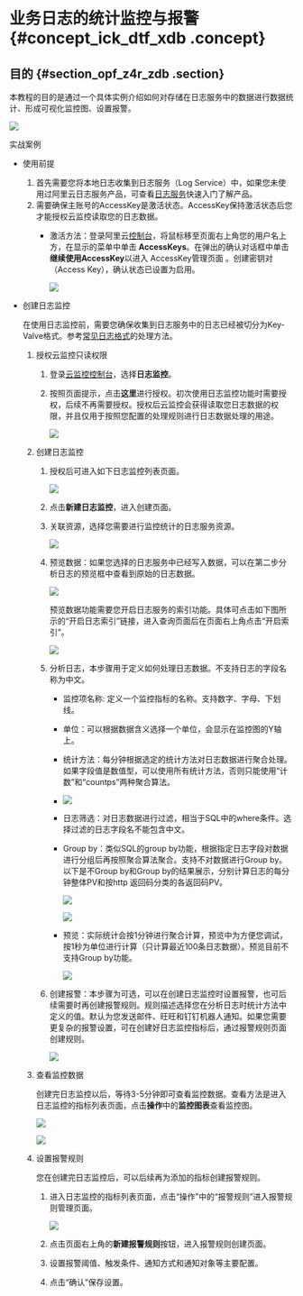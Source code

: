 # 业务日志的统计监控与报警 {#concept_ick_dtf_xdb .concept}

## 目的 {#section_opf_z4r_zdb .section}

本教程的目的是通过一个具体实例介绍如何对存储在日志服务中的数据进行数据统计、形成可视化监控图、设置报警。

![](http://static-aliyun-doc.oss-cn-hangzhou.aliyuncs.com/assets/img/6242/5235_zh-CN.png)

实战案例

-   使用前提
    1.  首先需要您将本地日志收集到日志服务（Log Service）中，如果您未使用过阿里云日志服务产品，可查看[日志服务](https://help.aliyun.com/document_detail/54604.html)快速入门了解产品。
    2.  需要确保主账号的AccessKey是激活状态。AccessKey保持激活状态后您才能授权云监控读取您的日志数据。
        -   激活方法：登录阿里云[控制台](https://home.console.aliyun.com/new#/)，将鼠标移至页面右上角您的用户名上方，在显示的菜单中单击 **AccessKeys**。在弹出的确认对话框中单击**继续使用AccessKey**以进入 AccessKey管理页面 。创建密钥对（Access Key），确认状态已设置为启用。

            ![](http://static-aliyun-doc.oss-cn-hangzhou.aliyuncs.com/assets/img/6242/5236_zh-CN.png)

-   创建日志监控

    在使用日志监控前，需要您确保收集到日志服务中的日志已经被切分为Key-Valve格式。参考[常见日志格式](https://help.aliyun.com/document_detail/28987.html?spm=a2c4g.11186623.2.5.jdQCPD)的处理方法。

    1.  授权云监控只读权限
        1.  登录[云监控控制台](https://cloudmonitor.console.aliyun.com)，选择**日志监控**。
        2.  按照页面提示，点击**这里**进行授权。初次使用日志监控功能时需要授权，后续不再需要授权。授权后云监控会获得读取您日志数据的权限，并且仅用于按照您配置的处理规则进行日志数据处理的用途。

            ![](http://static-aliyun-doc.oss-cn-hangzhou.aliyuncs.com/assets/img/6242/5290_zh-CN.png)

    2.  创建日志监控
        1.  授权后可进入如下日志监控列表页面。

            ![](http://static-aliyun-doc.oss-cn-hangzhou.aliyuncs.com/assets/img/6242/5293_zh-CN.png)

        2.  点击**新建日志监控**，进入创建页面。
        3.  关联资源，选择您需要进行监控统计的日志服务资源。

            ![](http://static-aliyun-doc.oss-cn-hangzhou.aliyuncs.com/assets/img/6242/5299_zh-CN.png)

        4.  预览数据：如果您选择的日志服务中已经写入数据，可以在第二步分析日志的预览框中查看到原始的日志数据。

            ![](http://static-aliyun-doc.oss-cn-hangzhou.aliyuncs.com/assets/img/6242/5305_zh-CN.png)

            预览数据功能需要您开启日志服务的索引功能。具体可点击如下图所示的“开启日志索引”链接，进入查询页面后在页面右上角点击“开启索引”。

            ![](http://static-aliyun-doc.oss-cn-hangzhou.aliyuncs.com/assets/img/6242/5306_zh-CN.png)

        5.  分析日志，本步骤用于定义如何处理日志数据。不支持日志的字段名称为中文。
            -   监控项名称: 定义一个监控指标的名称。支持数字、字母、下划线。
            -   单位：可以根据数据含义选择一个单位，会显示在监控图的Y轴上。
            -   统计方法：每分钟根据选定的统计方法对日志数据进行聚合处理。如果字段值是数值型，可以使用所有统计方法，否则只能使用“计数”和“countps”两种聚合算法。
            -   ![](http://static-aliyun-doc.oss-cn-hangzhou.aliyuncs.com/assets/img/6242/5307_zh-CN.png)

            -   日志筛选：对日志数据进行过滤，相当于SQL中的where条件。选择过滤的日志字段名不能包含中文。
            -   Group by：类似SQL的group by功能，根据指定日志字段对数据进行分组后再按照聚合算法聚合。支持不对数据进行Group by。以下是不Group by和Group by的结果展示，分别计算日志的每分钟整体PV和按http 返回码分类的各返回码PV。

                ![](http://static-aliyun-doc.oss-cn-hangzhou.aliyuncs.com/assets/img/6242/5311_zh-CN.png)

                ![](http://static-aliyun-doc.oss-cn-hangzhou.aliyuncs.com/assets/img/6242/5312_zh-CN.png)

            -   预览：实际统计会按1分钟进行聚合计算，预览中为方便您调试，按1秒为单位进行计算（只计算最近100条日志数据）。预览目前不支持Group by功能。

                ![](http://static-aliyun-doc.oss-cn-hangzhou.aliyuncs.com/assets/img/6242/5313_zh-CN.png)

        6.  创建报警：本步骤为可选，可以在创建日志监控时设置报警，也可后续需要时再创建报警规则。规则描述选择您在分析日志时统计方法中定义的值。默认为您发送邮件、旺旺和钉钉机器人通知。如果您需要更复杂的报警设置，可在创建好日志监控指标后，通过报警规则页面创建规则。

            ![](http://static-aliyun-doc.oss-cn-hangzhou.aliyuncs.com/assets/img/6242/5334_zh-CN.jpg)

    3.  查看监控数据

        创建完日志监控以后，等待3-5分钟即可查看监控数据。查看方法是进入日志监控的指标列表页面，点击**操作**中的**监控图表**查看监控图。

        ![](http://static-aliyun-doc.oss-cn-hangzhou.aliyuncs.com/assets/img/6242/5340_zh-CN.png)

        ![](http://static-aliyun-doc.oss-cn-hangzhou.aliyuncs.com/assets/img/6242/5349_zh-CN.png)

    4.  设置报警规则

        您在创建完日志监控后，可以后续再为添加的指标创建报警规则。

        1.  进入日志监控的指标列表页面，点击“操作”中的“报警规则”进入报警规则管理页面。

            ![](http://static-aliyun-doc.oss-cn-hangzhou.aliyuncs.com/assets/img/6242/5350_zh-CN.png)

        2.  点击页面右上角的**新建报警规则**按钮，进入报警规则创建页面。
        3.  设置报警阈值、触发条件、通知方式和通知对象等主要配置。
        4.  点击“确认”保存设置。

